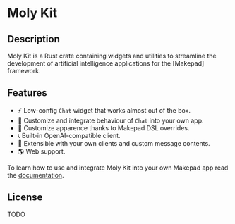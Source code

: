 # Moly Kit

## Description

Moly Kit is a Rust crate containing widgets and utilities to streamline the development
of artificial intelligence applications for the [Makepad] framework.

## Features

- ⚡️ Low-config `Chat` widget that works almost out of the box.
- 🔧 Customize and integrate behaviour of `Chat` into your own app.
- 🎨 Customize apparence thanks to Makepad DSL overrides.
- 📞 Built-in OpenAI-compatible client.
- 🧩 Extensible with your own clients and custom message contents.
- 🌎 Web support.

To learn how to use and integrate Moly Kit into your own Makepad app read the
[documentation]().

## License

TODO